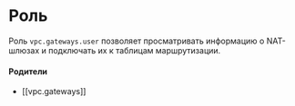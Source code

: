 # Роль

Роль `vpc.gateways.user` позволяет просматривать информацию о NAT-шлюзах и подключать их к таблицам маршрутизации.


#### Родители

- [[vpc.gateways]]
